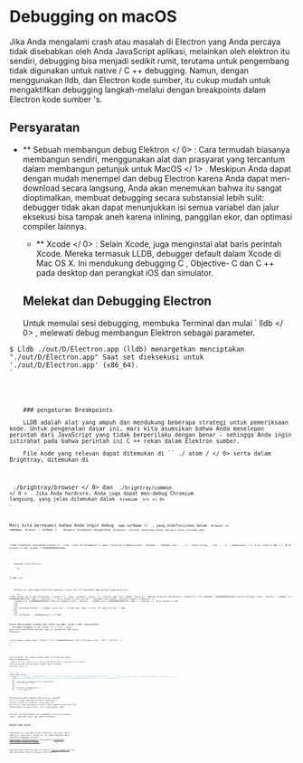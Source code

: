 # Debugging on macOS

Jika Anda mengalami crash atau masalah di Electron yang Anda percaya tidak disebabkan oleh Anda JavaScript aplikasi, melainkan oleh elektron itu sendiri, debugging bisa menjadi sedikit rumit, terutama untuk pengembang tidak digunakan untuk native / C ++ debugging. Namun, dengan menggunakan lldb, dan Electron kode sumber, itu cukup mudah untuk mengaktifkan debugging langkah-melalui dengan breakpoints dalam Electron kode sumber 's.

## Persyaratan

* ** Sebuah membangun debug Elektron </ 0> : Cara termudah biasanya membangun sendiri, menggunakan alat dan prasyarat yang tercantum dalam  membangun petunjuk untuk MacOS </ 1> . Meskipun Anda dapat dengan mudah menempel dan debug Electron karena Anda dapat men-download secara langsung, Anda akan menemukan bahwa itu sangat dioptimalkan, membuat debugging secara substansial lebih sulit: debugger tidak akan dapat menunjukkan isi semua variabel dan jalur eksekusi bisa tampak aneh karena inlining, panggilan ekor, dan optimasi compiler lainnya.</p></li> 
    
    * ** Xcode </ 0> : Selain Xcode, juga menginstal alat baris perintah Xcode. Mereka termasuk LLDB, debugger default dalam Xcode di Mac OS X. Ini mendukung debugging C , Objective- C dan C ++ pada desktop dan perangkat iOS dan simulator.</p></li> </ul> 
        
        ## Melekat dan Debugging Electron
        
        Untuk memulai sesi debugging, membuka Terminal dan mulai ` lldb </ 0> , melewati debug membangun Elektron sebagai parameter.</p>

<pre><code class="sh">$ Lldb ./out/D/Electron.app (lldb) menargetkan menciptakan "./out/D/Electron.app" Saat set dieksekusi untuk './out/D/Electron.app' (x86_64).
`</pre> 
        
        ### pengaturan Breakpoints
        
        LLDB adalah alat yang ampuh dan mendukung beberapa strategi untuk pemeriksaan kode. Untuk pengenalan dasar ini, mari kita asumsikan bahwa Anda menelepon perintah dari JavaScript yang tidak berperilaku dengan benar - sehingga Anda ingin istirahat pada bahwa perintah ini C ++ rekan dalam Elektron sumber.
        
        File kode yang relevan dapat ditemukan di `` ./ atom / </ 0> serta dalam Brightray, ditemukan di
 <code> ./brightray/browser </ 0> dan <code> ./brightray/common </ 0 > . Jika Anda hardcore, Anda juga dapat men-debug Chromium langsung, yang jelas ditemukan dalam <code> kromium _src </ 0> .</p>

<p>Mari kita berasumsi bahwa Anda ingin debug <code> app.setName () </ 0> , yang didefinisikan dalam <code> browser.cc </ 0> 
sebagai <code> Browser :: setName () </ 0> . Mengatur breakpoint menggunakan <code> breakpoint </ 0> perintah, menentukan berkas dan garis untuk istirahat pada:</p>

<pre><code class="sh">(lldb) breakpoint ditetapkan browser.cc --file --line 117 Breakpoint 1: mana = Electron Framework`atom: : Browser: : setName (std: : __ 1: : basic_string <char, std::__1::char_traits<char> , std: : __ 1: : pengalokasi < 1>  & gt; const & amp; ) + 20 di browser.cc:118, alamat = 0x000000000015fdb4
``</pre> 
        
        Kemudian, mulai Electron :
        
        ```sh
(Lldb) run
```
    
    Aplikasi ini akan segera dihentikan sementara, karena Electron menetapkan nama aplikasi pada peluncuran:
    
    ```sh
(lldb) Proses run 25.244 diluncurkan: '/ Users / fr / Kode / elektron / keluar / D / Elektron App / Isi / MacOS / Electron ' (x86_64) Proses 25.244 berhenti * benang # 1: tid = 0x839a4c, 0x0000000100162db4 Electron Kerangka `atom: : Browser: : setName (ini = 0x0000000108b14f20, nama = " Electron ") + 20 di browser.cc:118, antrian = 'com.apple.main-benang', berhenti alasan = breakpoint 1.1
     bingkai # 0: 0x0000000100162db4 elektron Framework`atom: : Browser: : setName (ini = 0x0000000108b14f20, nama = " elektron ") + 20 di browser.cc:118
    115}
    116
    117 kekosongan Browser :: setName (const std :: string& amp; nama) {- & gt; 118 name_override_ = nama;
   119}
    120
    121 int Browser :: GetBadgeCount () {(lldb)
```

Untuk menunjukkan argumen dan lokal variabel untuk frame, menjalankan ` variabel bingkai </ 0> (atau <code> fr v </ 0> ), yang akan menunjukkan bahwa aplikasi saat ini pengaturan nama untuk " Elektron ".</p>

<pre><code class="sh">(lldb) bingkai variabel (atom :: Browser *) ini = 0x0000000108b14f20 (const string yang  & amp; ) name = " Elektron ": {
 [...] 
}    
`</pre> 

Untuk melakukan satu langkah tingkat sumber di thread yang sedang dipilih, mengeksekusi ` langkah </ 0> (atau <code> s </ 0> ).
Hal ini akan membawa Anda ke <code>name_override_.empty()`. Untuk melanjutkan dan melakukan langkah lebih, jalankan `berikutnya` (atau `n` ).

```sh
(lldb) step
Process 25244 stopped
* thread #1: tid = 0x839a4c, 0x0000000100162dcc Electron Framework`atom::Browser::SetName(this=0x0000000108b14f20, name="Electron") + 44 at browser.cc:119, queue = 'com.apple.main-thread', stop reason = step in
    frame #0: 0x0000000100162dcc Electron Framework`atom::Browser::SetName(this=0x0000000108b14f20, name="Electron") + 44 at browser.cc:119
   116
   117  void Browser::SetName(const std::string& name) {
   118    name_override_ = name;
-> 119  }
   120
   121  int Browser::GetBadgeCount() {
   122    return badge_count_;
```

Untuk menyelesaikan debugging pada titik ini, jalankan `proses terus`. Anda juga dapat berlanjut sampai garis tertentu terkena di thread ini (`benang sampai 100`). Perintah ini akan menjalankan thread di frame sampai mencapai garis 100 dalam bingkai ini atau berhenti jika ia meninggalkan frame.

Sekarang, jika Anda membuka alat pengembang Electron dan memanggil `setName` , Anda akan sekali lagi memukul breakpoint.

### Bacaan lebih lanjut

LLDB adalah alat yang ampuh dengan dokumentasi yang bagus. Untuk mempelajari lebih lanjut tentang hal itu, mempertimbangkan Apple dokumentasi debugging, misalnya [ LLDB Command Struktur Referensi](https://developer.apple.com/library/mac/documentation/IDEs/Conceptual/gdb_to_lldb_transition_guide/document/lldb-basics.html#//apple_ref/doc/uid/TP40012917-CH2-SW2) atau pengantar [Menggunakan LLDB sebagai Standalone Debugger](https://developer.apple.com/library/mac/documentation/IDEs/Conceptual/gdb_to_lldb_transition_guide/document/lldb-terminal-workflow-tutorial.html) .

Anda juga dapat memeriksa LLDB ini fantastis [tutorial manual dan](http://lldb.llvm.org/tutorial.html), yang akan menjelaskan skenario debugging lebih kompleks.